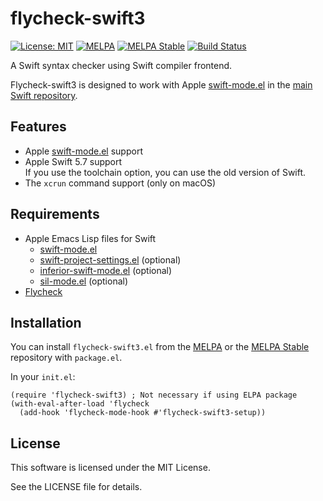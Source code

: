 # flycheck-swift3

[![License: MIT](https://img.shields.io/badge/License-MIT-yellow.svg)](https://opensource.org/licenses/MIT)
[![MELPA](https://melpa.org/packages/flycheck-swift3-badge.svg)](https://melpa.org/#/flycheck-swift3)
[![MELPA Stable](https://stable.melpa.org/packages/flycheck-swift3-badge.svg)](https://stable.melpa.org/#/flycheck-swift3)
[![Build Status](https://github.com/GyazSquare/flycheck-swift3/actions/workflows/test.yml/badge.svg)](https://github.com/GyazSquare/flycheck-swift3/actions/workflows/test.yml)

A Swift syntax checker using Swift compiler frontend.

Flycheck-swift3 is designed to work with Apple [swift-mode.el](https://github.com/apple/swift/blob/master/utils/swift-mode.el) in the [main Swift repository](https://github.com/apple/swift/).

## Features

* Apple [swift-mode.el](https://github.com/apple/swift/blob/master/utils/swift-mode.el) support
* Apple Swift 5.7 support  
  If you use the toolchain option, you can use the old version of Swift.
* The `xcrun` command support (only on macOS)

## Requirements

* Apple Emacs Lisp files for Swift
  * [swift-mode.el](https://raw.githubusercontent.com/apple/swift/master/utils/swift-mode.el)
  * [swift-project-settings.el](https://raw.githubusercontent.com/apple/swift/master/utils/swift-project-settings.el) (optional)
  * [inferior-swift-mode.el](https://raw.githubusercontent.com/apple/swift/master/utils/inferior-swift-mode.el) (optional)
  * [sil-mode.el](https://raw.githubusercontent.com/apple/swift/master/utils/sil-mode.el) (optional)
* [Flycheck](http://www.flycheck.org/)

## Installation

You can install `flycheck-swift3.el` from the [MELPA](https://melpa.org/) or the [MELPA Stable](https://stable.melpa.org/) repository with `package.el`.

In your `init.el`:

```elisp
(require 'flycheck-swift3) ; Not necessary if using ELPA package
(with-eval-after-load 'flycheck
  (add-hook 'flycheck-mode-hook #'flycheck-swift3-setup))
```

## License

This software is licensed under the MIT License.

See the LICENSE file for details.
